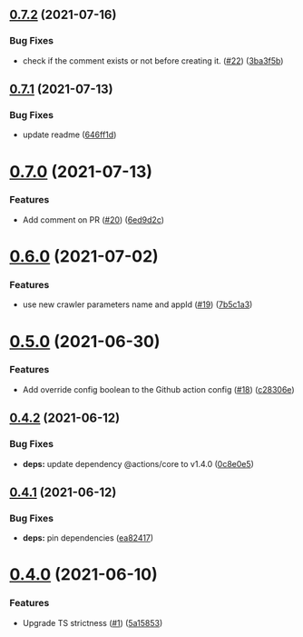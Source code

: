 ## [0.7.2](https://github.com/algolia/algoliasearch-crawler-github-actions/compare/v0.7.1...v0.7.2) (2021-07-16)


### Bug Fixes

* check if the comment exists or not before creating it. ([#22](https://github.com/algolia/algoliasearch-crawler-github-actions/issues/22)) ([3ba3f5b](https://github.com/algolia/algoliasearch-crawler-github-actions/commit/3ba3f5b4c71981e4b2e1870e2c01473ddd2f500f))

## [0.7.1](https://github.com/algolia/algoliasearch-crawler-github-actions/compare/v0.7.0...v0.7.1) (2021-07-13)


### Bug Fixes

* update readme ([646ff1d](https://github.com/algolia/algoliasearch-crawler-github-actions/commit/646ff1d6cd50b7b111990d1ff2d681b995522345))

# [0.7.0](https://github.com/algolia/algoliasearch-crawler-github-actions/compare/v0.6.0...v0.7.0) (2021-07-13)


### Features

* Add comment on PR ([#20](https://github.com/algolia/algoliasearch-crawler-github-actions/issues/20)) ([6ed9d2c](https://github.com/algolia/algoliasearch-crawler-github-actions/commit/6ed9d2c6cf0293afd1703537572daccf2d65ddb7))

# [0.6.0](https://github.com/algolia/algoliasearch-crawler-github-actions/compare/v0.5.0...v0.6.0) (2021-07-02)


### Features

* use new crawler parameters name and appId ([#19](https://github.com/algolia/algoliasearch-crawler-github-actions/issues/19)) ([7b5c1a3](https://github.com/algolia/algoliasearch-crawler-github-actions/commit/7b5c1a3ab4b1cb6c1e2bcadb8be866006aef8bc1))

# [0.5.0](https://github.com/algolia/algoliasearch-crawler-github-actions/compare/v0.4.2...v0.5.0) (2021-06-30)


### Features

* Add override config boolean to the Github action config ([#18](https://github.com/algolia/algoliasearch-crawler-github-actions/issues/18)) ([c28306e](https://github.com/algolia/algoliasearch-crawler-github-actions/commit/c28306e8ab3d7997978bf8fd5f8f5652419f9cd4))

## [0.4.2](https://github.com/algolia/algoliasearch-crawler-github-actions/compare/v0.4.1...v0.4.2) (2021-06-12)


### Bug Fixes

* **deps:** update dependency @actions/core to v1.4.0 ([0c8e0e5](https://github.com/algolia/algoliasearch-crawler-github-actions/commit/0c8e0e5ccfdedcfe2b303c888de134fae070a9c2))

## [0.4.1](https://github.com/algolia/algoliasearch-crawler-github-actions/compare/v0.4.0...v0.4.1) (2021-06-12)


### Bug Fixes

* **deps:** pin dependencies ([ea82417](https://github.com/algolia/algoliasearch-crawler-github-actions/commit/ea824172f181d1354e4b0c6fd65333740a254da6))

# [0.4.0](https://github.com/algolia/algoliasearch-crawler-github-actions/compare/v0.3.1...v0.4.0) (2021-06-10)


### Features

* Upgrade TS strictness ([#1](https://github.com/algolia/algoliasearch-crawler-github-actions/issues/1)) ([5a15853](https://github.com/algolia/algoliasearch-crawler-github-actions/commit/5a15853b7efc1eeb3db58e14b4737e63a2df82eb))
